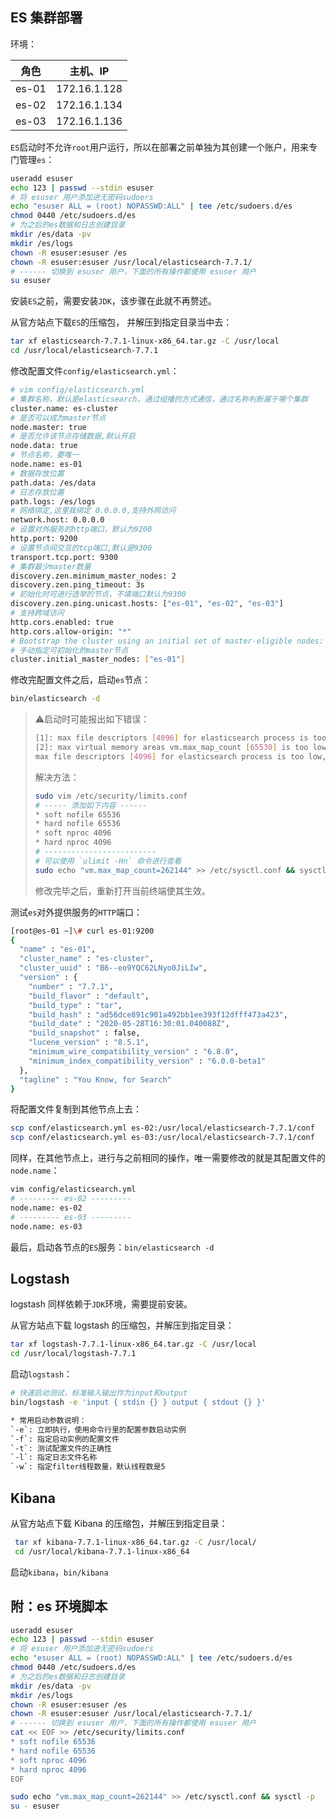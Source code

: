 ## ES 集群部署

环境：

| 角色  | 主机、IP     |
| ----- | ------------ |
| es-01 | 172.16.1.128 |
| es-02 | 172.16.1.134 |
| es-03 | 172.16.1.136 |

`ES`启动时不允许`root`用户运行，所以在部署之前单独为其创建一个账户，用来专门管理`es`：

```bash
useradd esuser
echo 123 | passwd --stdin esuser
# 将 esuser 用户添加进无密码sudoers
echo "esuser ALL = (root) NOPASSWD:ALL" | tee /etc/sudoers.d/es
chmod 0440 /etc/sudoers.d/es
# 为之后的es数据和日志创建目录
mkdir /es/data -pv
mkdir /es/logs
chown -R esuser:esuser /es
chown -R esuser:esuser /usr/local/elasticsearch-7.7.1/
# ------ 切换到 esuser 用户，下面的所有操作都使用 esuser 用户
su esuser
```

安装`ES`之前，需要安装`JDK`，该步骤在此就不再赘述。

从官方站点下载`ES`的压缩包， 并解压到指定目录当中去：

```bash
tar xf elasticsearch-7.7.1-linux-x86_64.tar.gz -C /usr/local
cd /usr/local/elasticsearch-7.7.1
```

修改配置文件`config/elasticsearch.yml`：

```bash
# vim config/elasticsearch.yml
# 集群名称，默认是elasticsearch，通过组播的方式通信，通过名称判断属于哪个集群
cluster.name: es-cluster
# 是否可以成为master节点
node.master: true
# 是否允许该节点存储数据,默认开启
node.data: true
# 节点名称，要唯一
node.name: es-01
# 数据存放位置
path.data: /es/data
# 日志存放位置
path.logs: /es/logs
# 网络绑定,这里我绑定 0.0.0.0,支持外网访问
network.host: 0.0.0.0
# 设置对外服务的http端口，默认为9200
http.port: 9200
# 设置节点间交互的tcp端口,默认是9300
transport.tcp.port: 9300
# 集群最少master数量
discovery.zen.minimum_master_nodes: 2
discovery.zen.ping_timeout: 3s
# 初始化时可进行选举的节点，不填端口默认为9300
discovery.zen.ping.unicast.hosts: ["es-01", "es-02", "es-03"]
# 支持跨域访问
http.cors.enabled: true
http.cors.allow-origin: "*"
# Bootstrap the cluster using an initial set of master-eligible nodes:
# 手动指定可初始化的master节点
cluster.initial_master_nodes: ["es-01"]
```

修改完配置文件之后，启动`es`节点：

```bash
bin/elasticsearch -d
```

>:warning:启动时可能报出如下错误：
>
>```bash
>[1]: max file descriptors [4096] for elasticsearch process is too low, increase to at least [65535]
>[2]: max virtual memory areas vm.max_map_count [65530] is too low, increase to at least [262144]
>max file descriptors [4096] for elasticsearch process is too low, increase to at least [65535]
>```
>
>解决方法：
>
>```bash
>sudo vim /etc/security/limits.conf
># ----- 添加如下内容 ------
>* soft nofile 65536
>* hard nofile 65536
>* soft nproc 4096
>* hard nproc 4096
># -------------------------
># 可以使用 `ulimit -Hn` 命令进行查看
>sudo echo "vm.max_map_count=262144" >> /etc/sysctl.conf && sysctl -p
>```
>
>修改完毕之后，重新打开当前终端使其生效。

测试`es`对外提供服务的`HTTP`端口：

```bash
[root@es-01 ~]\# curl es-01:9200
{
  "name" : "es-01",
  "cluster_name" : "es-cluster",
  "cluster_uuid" : "B6--eo9YQC62LNyo0JiLIw",
  "version" : {
    "number" : "7.7.1",
    "build_flavor" : "default",
    "build_type" : "tar",
    "build_hash" : "ad56dce891c901a492bb1ee393f12dfff473a423",
    "build_date" : "2020-05-28T16:30:01.040088Z",
    "build_snapshot" : false,
    "lucene_version" : "8.5.1",
    "minimum_wire_compatibility_version" : "6.8.0",
    "minimum_index_compatibility_version" : "6.0.0-beta1"
  },
  "tagline" : "You Know, for Search"
}
```

将配置文件复制到其他节点上去：

```bash
scp conf/elasticsearch.yml es-02:/usr/local/elasticsearch-7.7.1/conf
scp conf/elasticsearch.yml es-03:/usr/local/elasticsearch-7.7.1/conf
```

同样，在其他节点上，进行与之前相同的操作，唯一需要修改的就是其配置文件的`node.name`：

```bash
vim config/elasticsearch.yml
# --------- es-02 ---------
node.name: es-02
# --------- es-03 ---------
node.name: es-03
```

最后，启动各节点的`ES`服务：`bin/elasticsearch -d`

## Logstash

logstash 同样依赖于`JDK`环境，需要提前安装。

从官方站点下载 logstash 的压缩包，并解压到指定目录：

```bash
tar xf logstash-7.7.1-linux-x86_64.tar.gz -C /usr/local
cd /usr/local/logstash-7.7.1
```

启动`logstash`：

```bash
# 快速启动测试，标准输入输出作为input和output
bin/logstash -e 'input { stdin {} } output { stdout {} }'

* 常用启动参数说明：
`-e`: 立即执行，使用命令行里的配置参数启动实例
`-f`: 指定启动实例的配置文件	
`-t`: 测试配置文件的正确性	
`-l`: 指定日志文件名称	
`-w`: 指定filter线程数量，默认线程数是5	
```

## Kibana

从官方站点下载 Kibana 的压缩包，并解压到指定目录：

```bash
 tar xf kibana-7.7.1-linux-x86_64.tar.gz -C /usr/local/
 cd /usr/local/kibana-7.7.1-linux-x86_64
```

启动`kibana`，`bin/kibana`

## 附：es 环境脚本

```bash
useradd esuser
echo 123 | passwd --stdin esuser
# 将 esuser 用户添加进无密码sudoers
echo "esuser ALL = (root) NOPASSWD:ALL" | tee /etc/sudoers.d/es
chmod 0440 /etc/sudoers.d/es
# 为之后的es数据和日志创建目录
mkdir /es/data -pv
mkdir /es/logs
chown -R esuser:esuser /es
chown -R esuser:esuser /usr/local/elasticsearch-7.7.1/
# ------ 切换到 esuser 用户，下面的所有操作都使用 esuser 用户
cat << EOF >> /etc/security/limits.conf
* soft nofile 65536
* hard nofile 65536
* soft nproc 4096
* hard nproc 4096
EOF

sudo echo "vm.max_map_count=262144" >> /etc/sysctl.conf && sysctl -p
su - esuser
```

